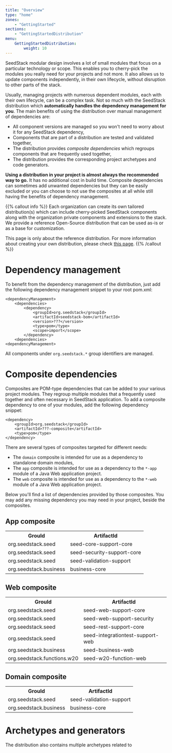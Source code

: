 ```yaml
---
title: "Overview"
type: "home"
zones:
    - "GettingStarted"
sections:
    - "GettingStartedDistribution"
menu:
    GettingStartedDistribution:
        weight: 10
---
```


SeedStack modular design involves a lot of small modules that focus on a particular technology or scope. This enables you
to cherry-pick the modules you really need for your projects and not more. It also allows us to update components 
independently, in their own lifecycle, without disruption to other parts of the stack.

Usually, managing projects with numerous dependent modules, each with their own lifecycle, can be a complex task. Not so 
much with the SeedStack distribution which **automatically handles the dependency management for you**. The main benefits of 
using the distribution over manual management of dependencies are:

* All component versions are managed so you won't need to worry about it for any SeedStack dependency,
* Components that are part of a distribution are tested and validated together,
* The distribution provides *composite dependencies* which regroups components that are frequently used together,
* The distribution provides the corresponding project archetypes and code generators.
 
**Using a distribution in your project is almost always the recommended way to go.** It has no additional cost in build
time. Composite dependencies can sometimes add unwanted dependencies but they can be easily excluded or you can choose
to not use the composites at all while still having the benefits of dependency management.

{{% callout info %}}
Each organization can create its own tailored distribution(s) which can include cherry-picked SeedStack components 
along with the organization private components and extensions to the stack. We provide a reference Open-Source 
distribution that can be used as-is or as a base for customization. 

This page is only about the reference distribution. For more information about creating your own distribution, please
check [this page](create-your-own).
{{% /callout %}}

# Dependency management

To benefit from the dependency management of the distribution, just add the following dependency management snippet
to your root pom.xml:

    <dependencyManagement>
        <dependencies>
            <dependency>
                <groupId>org.seedstack</groupId>
                <artifactId>seedstack-bom</artifactId>
                <version>???</version>
                <type>pom</type>
                <scope>import</scope>
            </dependency>
        <dependencies>
    <dependencyManagement>

All components under `org.seedstack.*` group identifiers are managed.

# Composite dependencies

Composites are POM-type dependencies that can be added to your various project modules. They regroup multiple modules 
that a frequently used together and often necessary in SeedStack application. To add a composite dependency to one of
your modules, add the following dependency snippet:

    <dependency>
	    <groupId>org.seedstack</groupId>
		<artifactId>???-composite</artifactId>
		<type>pom</type>
	</dependency>

There are several types of composites targeted for different needs:

* The `domain` composite is intended for use as a dependency to standalone domain modules,
* The `app` composite is intended for use as a dependency to the `*-app` module of a Java Web application project.
* The `web` composite is intended for use as a dependency to the `*-web` module of a Java Web application project.

Below you'll find a list of dependencies provided by those composites. You may add any missing dependency you may need
in your project, beside the composites.

## App composite

<table class="table table-bordered table-striped">
<tr><th>GrouId</th><th>ArtifactId</th></tr>
<tr><td>org.seedstack.seed</td><td>seed-core-support-core</td></tr>
<tr><td>org.seedstack.seed</td><td>seed-security-support-core</td></tr>
<tr><td>org.seedstack.seed</td><td>seed-validation-support</td></tr>
<tr><td>org.seedstack.business</td><td>business-core</td></tr>
</table>

## Web composite

<table class="table table-bordered table-striped">
<tr><th>GrouId</th><th>ArtifactId</th></tr>
<tr><td>org.seedstack.seed</td><td>seed-web-support-core</td></tr>
<tr><td>org.seedstack.seed</td><td>seed-web-support-security</td></tr>
<tr><td>org.seedstack.seed</td><td>seed-rest-support-core</td></tr>
<tr><td>org.seedstack.seed</td><td>seed-integrationtest-support-web</td></tr>
<tr><td>org.seedstack.business</td><td>seed-business-web</td></tr>
<tr><td>org.seedstack.functions.w20</td><td>seed-w20-function-web</td></tr>
</table>

## Domain composite

<table class="table table-bordered table-striped">
<tr><th>GrouId</th><th>ArtifactId</th></tr>
<tr><td>org.seedstack.seed</td><td>seed-validation-support</td></tr>
<tr><td>org.seedstack.business</td><td>business-core</td></tr>
</table>

# Archetypes and generators

The distribution also contains multiple archetypes related to 
